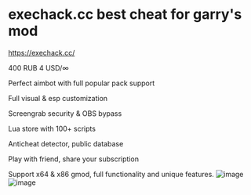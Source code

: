 # exechack.cc best cheat for garry's mod
https://exechack.cc/

400 RUB 4 USD/∞

Perfect aimbot with full popular pack support

Full visual & esp customization

Screengrab security & OBS bypass

Lua store with 100+ scripts

Anticheat detector, public database

Play with friend, share your subscription

Support x64 & x86 gmod, full functionality and unique features.
![image](https://github.com/user-attachments/assets/7f747289-09cf-4776-bede-9febfeb7e63e)
![image](https://github.com/user-attachments/assets/c5e70ae6-fd71-4e61-a943-df8622d6585c)
